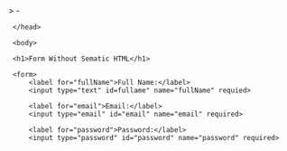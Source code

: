 <!DOCTYPE html>
<html lang="en">

<head>
  >  <meta charset="UTF-8">-
     <title>Form Without Sematic HTML</title>


     </head>

     <body>

     <h1>Form Without Sematic HTML</h1>

     <form>
         <label for="fullName">Full Name:</label>
         <input type="text" id=fullame" name="fullName" requied>

         <label for="email">Email:</label>
         <input type="email" id="email" name="email" required>

         <label for="password">Password:</label>
         <input type="password" id="password" name="password" required>
